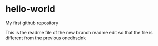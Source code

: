 # hello-world
My first github repository

This is the readme file of the new branch readme edit so that the file is different from the previous onedhsdnk
